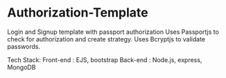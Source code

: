 # Authorization-Template
Login and Signup template with passport authorization
Uses Passportjs to check for authorization and create strategy.
Uses Bcryptjs to validate passwords.

Tech Stack:
Front-end : EJS, bootstrap
Back-end : Node.js, express, MongoDB

